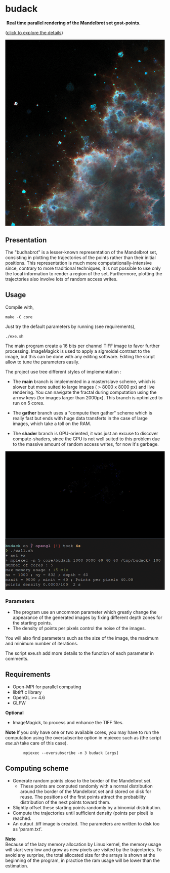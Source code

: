 # budack
 **Real time parallel rendering of the Mandelbrot set gost-points.**

([click to explore the details](https://raw.githubusercontent.com/Tugdual-G/budack/main/images_exemples/trajhd.png))

![alt text](images_examples/zoom1.png)

## Presentation
The "budhabrot" is a lesser-known representation of the Mandelbrot set, consisting in plotting the trajectories of the points rather than their initial positions. 
This representation is much more computationally-intensive since, contrary to more traditional techniques,
it is not possible to use only the local information to render a region of the set.
Furthermore, plotting the trajectories also involve lots of random access writes. 

## Usage
Compile with,

    make -C core
        

Just try the default parameters by running (see requirements),

    ./exe.sh

The main program create a 16 bits per channel TIFF image to favor further processing.
ImageMagick is used to apply a sigmoidal contrast to the image, but this can be done with any editing software.
Editing the script allow to tune the parameters easily.

The project use tree different styles of implementation :
* The __main__ branch is implemented in a master/slave scheme, which is slower but more suited to large images ( > 8000 x 8000 px) and live rendering.
 You can navigate the fractal during computation using the arrow keys (for images larger than 2000px). This branch is optimized to run on 5 cores.

* The __gather__ branch uses a "compute then gather" scheme which is really fast but ends with huge data transferts in the case of large images, which take a toll on the RAM.

* The __shader__ branch is GPU-oriented, it was just an excuse to discover compute-shaders, since the GPU is not well suited to this problem due to the massive amount of random access writes, for now it's garbage. 

![gif example](images_examples/live_render.gif)

### Parameters
- The program use an uncommon parameter which greatly change the appearance of the generated images by fixing different depth zones for the starting points.
- The density of points per pixels control the noise of the images. 

You will also find parameters such as the size of the image, the maximum and minimum number of iterations.

The script exe.sh add more details to the function of each parameter in comments.


## Requirements
- Open-MPI for parallel computing
- libtiff c library
- OpenGL >= 4.6
- GLFW

**Optional**
- ImageMagick, to process and enhance the TIFF files.

**Note**
 If you only have one or two available cores, you may have to run the computation using the oversubscribe option in mpiexec such as (the script *exe.sh* take care of this case).
      
            mpiexec --oversubscribe -n 3 budack [args]
    
## Computing scheme

- Generate random points close to the border of the Mandelbrot set.
    - These points are computed randomly with a normal distribution around the border of the Mandelbrot set and stored on disk for reuse.
    The positions of the first points attract the probability distribution of the next points toward them. 
- Slightly offset these starting points randomly by a binomial distribution.
- Compute the trajectories until sufficient density (points per pixel) is reached.
- An output .tiff image is created. The parameters are written to disk too as 'param.txt'. 

**Note**   
Because of the lazy memory allocation by Linux kernel, the memory usage will start very low and grow as new pixels are visited by the trajectories. To avoid any surprise, the total allocated size for the arrays is shown at the beginning of the program, in practice the ram usage will be lower than the estimation.
